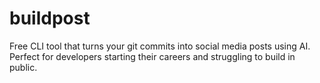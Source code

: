 # buildpost
Free CLI tool that turns your git commits into social media posts using AI. Perfect for developers starting their careers and struggling to build in public.
